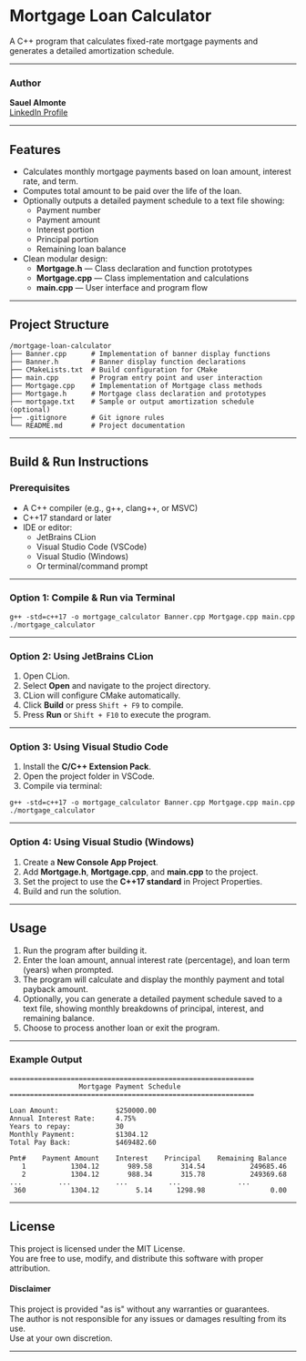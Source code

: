 # Mortgage Loan Calculator

A C++ program that calculates fixed-rate mortgage payments and generates a detailed amortization schedule.

---

### Author
**Sauel Almonte**  
[LinkedIn Profile](https://www.linkedin.com/in/sauel-almonte)

---

## Features
- Calculates monthly mortgage payments based on loan amount, interest rate, and term.
- Computes total amount to be paid over the life of the loan.
- Optionally outputs a detailed payment schedule to a text file showing:
    - Payment number
    - Payment amount
    - Interest portion
    - Principal portion
    - Remaining loan balance
- Clean modular design:
    - **Mortgage.h** — Class declaration and function prototypes
    - **Mortgage.cpp** — Class implementation and calculations
    - **main.cpp** — User interface and program flow

---

## Project Structure

```
/mortgage-loan-calculator
├── Banner.cpp      # Implementation of banner display functions
├── Banner.h        # Banner display function declarations
├── CMakeLists.txt  # Build configuration for CMake
├── main.cpp        # Program entry point and user interaction
├── Mortgage.cpp    # Implementation of Mortgage class methods
├── Mortgage.h      # Mortgage class declaration and prototypes
├── mortgage.txt    # Sample or output amortization schedule (optional)
├── .gitignore      # Git ignore rules
└── README.md       # Project documentation
```

---

## Build & Run Instructions

### Prerequisites
- A C++ compiler (e.g., g++, clang++, or MSVC)
- C++17 standard or later
- IDE or editor:
    - JetBrains CLion
    - Visual Studio Code (VSCode)
    - Visual Studio (Windows)
    - Or terminal/command prompt

---

### Option 1: Compile & Run via Terminal
```
g++ -std=c++17 -o mortgage_calculator Banner.cpp Mortgage.cpp main.cpp
./mortgage_calculator
```
---

### Option 2: Using JetBrains CLion
1. Open CLion.
2. Select **Open** and navigate to the project directory.
3. CLion will configure CMake automatically.
4. Click **Build** or press `Shift + F9` to compile.
5. Press **Run** or `Shift + F10` to execute the program.

---

### Option 3: Using Visual Studio Code
1. Install the **C/C++ Extension Pack**.
2. Open the project folder in VSCode.
3. Compile via terminal:
```
g++ -std=c++17 -o mortgage_calculator Banner.cpp Mortgage.cpp main.cpp
./mortgage_calculator
```

---

### Option 4: Using Visual Studio (Windows)
1. Create a **New Console App Project**.
2. Add **Mortgage.h**, **Mortgage.cpp**, and **main.cpp** to the project.
3. Set the project to use the **C++17 standard** in Project Properties.
4. Build and run the solution.

---

## Usage

1. Run the program after building it.
2. Enter the loan amount, annual interest rate (percentage), and loan term (years) when prompted.
3. The program will calculate and display the monthly payment and total payback amount.
4. Optionally, you can generate a detailed payment schedule saved to a text file, showing monthly breakdowns of principal, interest, and remaining balance.
5. Choose to process another loan or exit the program.

---

### Example Output
```
============================================================
                 Mortgage Payment Schedule
============================================================

Loan Amount:              $250000.00
Annual Interest Rate:     4.75%
Years to repay:           30
Monthly Payment:          $1304.12
Total Pay Back:           $469482.60

Pmt#    Payment Amount    Interest    Principal    Remaining Balance
   1           1304.12       989.58       314.54           249685.46
   2           1304.12       988.34       315.78           249369.68
...         ...           ...          ...              ...
 360           1304.12         5.14      1298.98                0.00

```

---

## License
This project is licensed under the MIT License.  
You are free to use, modify, and distribute this software with proper attribution.

#### Disclaimer
This project is provided "as is" without any warranties or guarantees.  
The author is not responsible for any issues or damages resulting from its use.  
Use at your own discretion.

---

